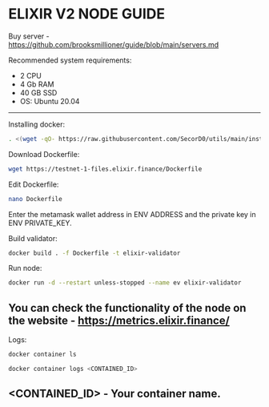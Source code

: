 # ELIXIR V2 NODE GUIDE 

Buy server - https://github.com/brooksmillioner/guide/blob/main/servers.md

Recommended system requirements: 
- 2 CPU
- 4 Gb RAM
- 40 GB SSD
- OS: Ubuntu 20.04

---

Installing docker:
```bash
. <(wget -qO- https://raw.githubusercontent.com/SecorD0/utils/main/installers/docker.sh)
```
Download Dockerfile:
```bash
wget https://testnet-1-files.elixir.finance/Dockerfile
```
Edit Dockerfile:
```bash
nano Dockerfile
```
Enter the metamask wallet address in ENV ADDRESS and the private key in ENV PRIVATE_KEY.

Build validator:
```bash
docker build . -f Dockerfile -t elixir-validator
```
Run node:
```bash
docker run -d --restart unless-stopped --name ev elixir-validator
```

You can check the functionality of the node on the website - https://metrics.elixir.finance/
-
Logs:
```bash
docker container ls

docker container logs <CONTAINED_ID>
```
<CONTAINED_ID> - Your container name.
---
